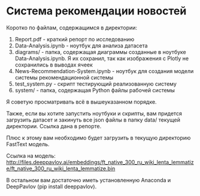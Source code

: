 # Система рекомендации новостей

Коротко по файлам, содержащимся в директории:

1. Report.pdf - краткий репорт по исследованию
2. Data-Analysis.ipynb - ноутбук для анализа датасета
3. diagrams/ - папка, содержащая диаграммы созданные в ноутбуке Data-Analysis.ipynb. Я их сохранил, так как изображения с Plotly не сохранились в выводах ячеек
4. News-Recommendation-System.ipynb - ноутбук для создания модели системы рекомендационной системы
5. test_system.py - скрипт тестирующий реализованную систему
6. system/ - папка, содержащая Python файлы рабочей системы

Я советую просматривать всё в вышеуказанном порядке.

Также, если вы хотите запустить ноутбуки и скрипты, вам придется загрузить датасет и закинуть все json файлы в папку data/ текущей директории.
Ссылка дана в репорте.

Плюс к этому вам необходимо будет загрузить в текущую директорию FastText модель.

Ссылка на модель: http://files.deeppavlov.ai/embeddings/ft_native_300_ru_wiki_lenta_lemmatize/ft_native_300_ru_wiki_lenta_lemmatize.bin


В остальном вам достаточно иметь установленную Anaconda и DeepPavlov (pip install deeppavlov).